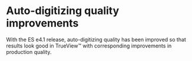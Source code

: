 # Auto-digitizing quality improvements

With the ES e4.1 release, auto-digitizing quality has been improved so that results look good in TrueView™ with corresponding improvements in production quality.
